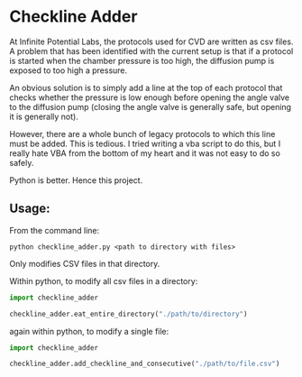 # Checkline Adder
At Infinite Potential Labs, the protocols used for CVD are written as csv files.
A problem that has been identified with the current setup is that if a protocol is started when the chamber pressure is too high,
the diffusion pump is exposed to too high a pressure.

An obvious solution is to simply add a line at the top of each protocol that checks whether the pressure is low enough before opening the angle valve to the diffusion pump
(closing the angle valve is generally safe, but opening it is generally not).

However, there are a whole bunch of legacy protocols to which this line must be added. This is tedious. I tried writing a vba script to do this,
but I really hate VBA from the bottom of my heart and it was not easy to do so safely.

Python is better. Hence this project.

## Usage:
From the command line:

`python checkline_adder.py <path to directory with files>`

Only modifies CSV files in that directory.

Within python, to modify all csv files in a directory:

``` python
import checkline_adder

checkline_adder.eat_entire_directory("./path/to/directory")
```

again within python, to modify a single file:

``` python
import checkline_adder

checkline_adder.add_checkline_and_consecutive("./path/to/file.csv")
```

